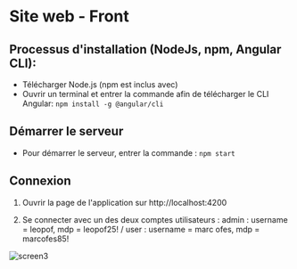 # Site web - Front

## Processus d'installation (NodeJs, npm, Angular CLI):

* Télécharger Node.js (npm est inclus avec)
* Ouvrir un terminal et entrer la commande afin de télécharger le CLI Angular: `npm install -g @angular/cli`

## Démarrer le serveur
* Pour démarrer le serveur, entrer la commande : `npm start`

## Connexion

1. Ouvrir la page de l'application sur http://localhost:4200

2. Se connecter avec un des deux comptes utilisateurs : admin : username = leopof, mdp = leopof25!      /       user  : username = marc ofes, mdp = marcofes85! 

![screen3](https://user-images.githubusercontent.com/63356912/97811721-abdf6980-1c7c-11eb-97ee-8e13da0dad96.jpg)
